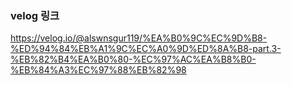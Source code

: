 ### velog 링크

https://velog.io/@alswnsgur119/%EA%B0%9C%EC%9D%B8-%ED%94%84%EB%A1%9C%EC%A0%9D%ED%8A%B8-part.3-%EB%82%B4%EA%B0%80-%EC%97%AC%EA%B8%B0-%EB%84%A3%EC%97%88%EB%82%98
